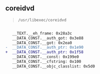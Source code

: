 ## coreidvd

> `/usr/libexec/coreidvd`

```diff

   __TEXT.__eh_frame: 0x28a3c
   __DATA_CONST.__auth_got: 0x3e88
   __DATA_CONST.__got: 0x2ea0
-  __DATA_CONST.__auth_ptr: 0x1e90
+  __DATA_CONST.__auth_ptr: 0x1f58
   __DATA_CONST.__const: 0x199e0
   __DATA_CONST.__cfstring: 0x100
   __DATA_CONST.__objc_classlist: 0x5d0

```
